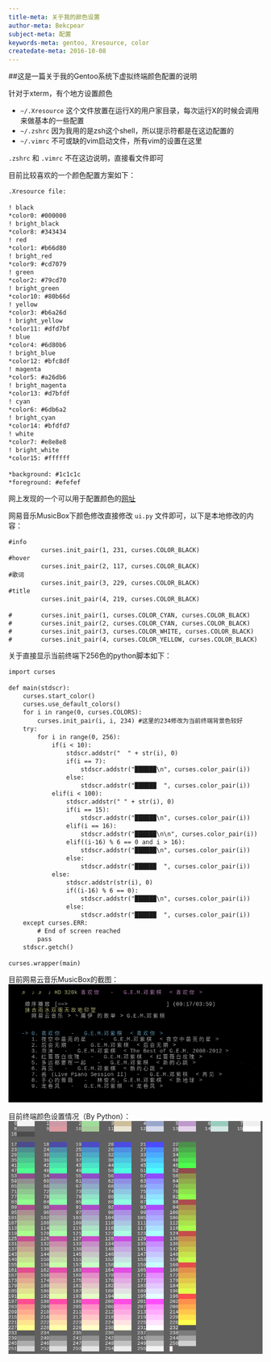 ```yaml
---
title-meta: 关于我的颜色设置
author-meta: Bekcpear
subject-meta: 配置
keywords-meta: gentoo, Xresource, color
createdate-meta: 2016-10-08
---
```


##这是一篇关于我的Gentoo系统下虚拟终端颜色配置的说明

针对于xterm，有个地方设置颜色

+ `~/.Xresource` 这个文件放置在运行X的用户家目录，每次运行X的时候会调用来做基本的一些配置
+ `~/.zshrc` 因为我用的是zsh这个shell，所以提示符都是在这边配置的
+ `~/.vimrc` 不可或缺的vim启动文件，所有vim的设置在这里

`.zshrc` 和 `.vimrc` 不在这边说明，直接看文件即可

目前比较喜欢的一个颜色配置方案如下：
```
.Xresource file:

! black
*color0: #000000
! bright_black
*color8: #343434
! red
*color1: #b66d80
! bright_red
*color9: #cd7079
! green
*color2: #79cd70
! bright_green
*color10: #80b66d                                         
! yellow
*color3: #b6a26d
! bright_yellow
*color11: #dfd7bf
! blue
*color4: #6d80b6
! bright_blue
*color12: #bfc8df
! magenta
*color5: #a26db6
! bright_magenta
*color13: #d7bfdf
! cyan
*color6: #6db6a2
! bright_cyan
*color14: #bfdfd7
! white
*color7: #e8e8e8
! bright_white
*color15: #ffffff

*background: #1c1c1c
*foreground: #efefef
``` 

网上发现的一个可以用于配置颜色的[网址](http://ciembor.github.io/4bit/#)

网易音乐MusicBox下颜色修改直接修改 `ui.py` 文件即可，以下是本地修改的内容：
```
#info
         curses.init_pair(1, 231, curses.COLOR_BLACK)
#hover
         curses.init_pair(2, 117, curses.COLOR_BLACK)
#歌词
         curses.init_pair(3, 229, curses.COLOR_BLACK)
#title
         curses.init_pair(4, 219, curses.COLOR_BLACK)

#        curses.init_pair(1, curses.COLOR_CYAN, curses.COLOR_BLACK)
#        curses.init_pair(2, curses.COLOR_CYAN, curses.COLOR_BLACK)
#        curses.init_pair(3, curses.COLOR_WHITE, curses.COLOR_BLACK)
#        curses.init_pair(4, curses.COLOR_YELLOW, curses.COLOR_BLACK)
```

关于直接显示当前终端下256色的python脚本如下：
```
import curses

def main(stdscr):
    curses.start_color()
    curses.use_default_colors()
    for i in range(0, curses.COLORS):
        curses.init_pair(i, i, 234) #这里的234修改为当前终端背景色较好
    try:
        for i in range(0, 256):
            if(i < 10):
                stdscr.addstr("  " + str(i), 0)
                if(i == 7):
                    stdscr.addstr("██████\n", curses.color_pair(i))
                else:
                    stdscr.addstr("██████  ", curses.color_pair(i))
            elif(i < 100):
                stdscr.addstr(" " + str(i), 0)
                if(i == 15):
                    stdscr.addstr("██████\n", curses.color_pair(i))
                elif(i == 16):
                    stdscr.addstr("██████\n\n", curses.color_pair(i))
                elif((i-16) % 6 == 0 and i > 16):
                    stdscr.addstr("██████\n", curses.color_pair(i))
                else:
                    stdscr.addstr("██████  ", curses.color_pair(i))
            else:
                stdscr.addstr(str(i), 0)
                if((i-16) % 6 == 0):
                    stdscr.addstr("██████\n", curses.color_pair(i))
                else:
                    stdscr.addstr("██████  ", curses.color_pair(i))
    except curses.ERR:
        # End of screen reached
        pass
    stdscr.getch()

curses.wrapper(main)
```

目前网易云音乐MusicBox的截图：
![musicbox](musicbox_screenshot.png)

目前终端颜色设置情况（By Python）：
![xtermColorByPython](color-256.png)
